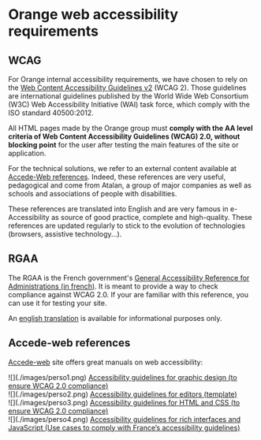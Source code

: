 # Orange web accessibility requirements
<script>$(document).ready(function () {
    setBreadcrumb([{"label":"All requirements"}]);
});</script>
## WCAG

For Orange internal accessibility requirements, we have chosen to rely on the [Web Content Accessibility Guidelines v2](https://www.w3.org/TR/WCAG20/) (WCAG 2). Those guidelines are international guidelines published by the World Wide Web Consortium (W3C) Web Accessibility Initiative (WAI) task force, which comply with the ISO standard 40500:2012.

All HTML pages made by the Orange group must **comply with the AA level criteria of Web Content Accessibility Guidelines (WCAG) 2.0, without blocking point** for the user after testing the main features of the site or application.

For the technical solutions, we refer to an external content available at [Accede-Web references](http://wiki.accede-web.com/en/home). Indeed, these references are very useful, pedagogical and come from Atalan, a group of major companies as well as schools and associations of people with disabilities.

These references are translated into English and are very famous in e-Accessibility as source of good practice, complete and high-quality. These references are updated regularly to stick to the evolution of technologies (browsers, assistive technology...).

## RGAA

The RGAA is the French government's [General Accessibility Reference for Administrations (in french)](http://references.modernisation.gouv.fr/referentiel/). It is meant to provide a way to check compliance against WCAG 2.0.
If your are familiar with this reference, you can use it for testing your site.

An [english translation](http://disic.github.io/rgaa_referentiel_en/RGAA3.0_Criteria_English_version_v1.html) is available for informational purposes only. 

## Accede-web references

[Accede-web](http://wiki.accede-web.com/en/) site offers great manuals on web accessibility:
 
<p class="row">  
    <div class="perso col-sm-12 col-md-6 col-lg-3">
        ![](./images/perso1.png) 
        <a href="http://wiki.accede-web.com/en/notices/graphique-ergonomique" class="btn btn-info">Accessibility guidelines for graphic design (to ensure WCAG 2.0 compliance)</a>
    </div>
    <div class="perso col-sm-12 col-md-6 col-lg-3">
        ![](./images/perso2.png)    
        <a href="http://wiki.accede-web.com/en/notices/contributeurs" class="btn btn-info">Accessibility guidelines for editors (template)</a>
    </div>
    <div class="perso col-sm-12 col-md-6 col-lg-3">
        ![](./images/perso3.png)  
        <a href="http://wiki.accede-web.com/en/notices/html-css" class="btn btn-info">Accessibility guidelines for HTML and CSS (to ensure WCAG 2.0 compliance)</a>
    </div>
    <div class="perso col-sm-12 col-md-6 col-lg-3">
        ![](./images/perso4.png)  
        <a href="http://wiki.accede-web.com/en/notices/interfaces-riches-javascript" class="btn btn-info">Accessibility guidelines for rich interfaces and JavaScript (Use cases to comply with France’s accessibility guidelines)</a>
    </div>      
</p>

<br>&nbsp;
<!--  This file is part of a11y-guidelines | Our vision of mobile & web accessibility guidelines and best practices, with valid/invalid examples.
 Copyright (C) 2016  Orange SA
 See the Creative Commons Legal Code Attribution-ShareAlike 3.0 Unported License for more details (LICENSE file). -->
